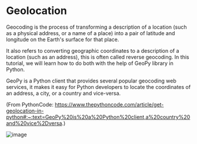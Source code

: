 # Geolocation

Geocoding is the process of transforming a description of a location (such as a physical address, or a name of a place) into a pair of latitude and longitude on the Earth's surface for that place.

It also refers to converting geographic coordinates to a description of a location (such as an address), this is often called reverse geocoding. In this tutorial, we will learn how to do both with the help of GeoPy library in Python.

GeoPy is a Python client that provides several popular geocoding web services, it makes it easy for Python developers to locate the coordinates of an address, a city, or a country and vice-versa.

(From PythonCode: https://www.thepythoncode.com/article/get-geolocation-in-python#:~:text=GeoPy%20is%20a%20Python%20client,a%20country%20and%20vice%2Dversa.)

![image](https://user-images.githubusercontent.com/86708470/168855539-a9e5bdc9-b98c-4521-95fb-fde5d3784e02.png)
